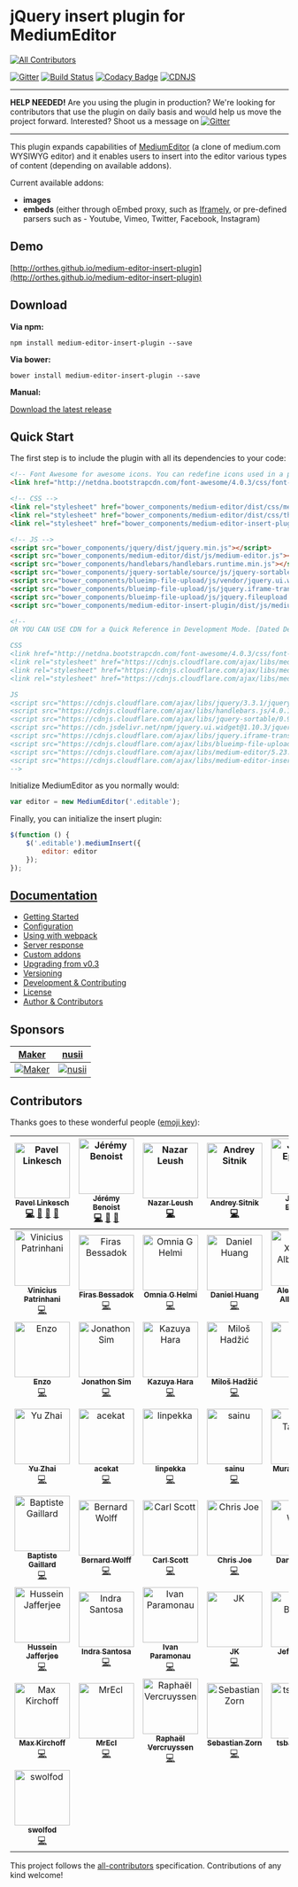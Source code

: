# jQuery insert plugin for MediumEditor
[![All Contributors](https://img.shields.io/badge/all_contributors-50-orange.svg?style=flat-square)](#contributors)

[![Gitter](https://badges.gitter.im/Join%20Chat.svg)](https://gitter.im/orthes/medium-editor-insert-plugin?utm_source=badge&utm_medium=badge&utm_campaign=pr-badge)
[![Build Status](https://travis-ci.org/orthes/medium-editor-insert-plugin.svg?branch=master)](https://travis-ci.org/orthes/medium-editor-insert-plugin)
[![Codacy Badge](https://api.codacy.com/project/badge/Grade/1f8565ed2e554e4fa952ec4da6a2080b)](https://www.codacy.com/app/orthes_3082/medium-editor-insert-plugin?utm_source=github.com&amp;utm_medium=referral&amp;utm_content=orthes/medium-editor-insert-plugin&amp;utm_campaign=Badge_Grade)
[![CDNJS](https://img.shields.io/cdnjs/v/medium-editor-insert-plugin.svg)](https://cdnjs.com/libraries/medium-editor-insert-plugin)

---

**HELP NEEDED!** Are you using the plugin in production? We're looking for contributors that use the plugin on daily basis and would help us move the project forward. Interested? Shoot us a message on [![Gitter](https://badges.gitter.im/Join%20Chat.svg)](https://gitter.im/orthes/medium-editor-insert-plugin?utm_source=badge&utm_medium=badge&utm_campaign=pr-badge)

---

This plugin expands capabilities of [MediumEditor](https://github.com/yabwe/medium-editor) (a clone of medium.com WYSIWYG editor) and it enables users to insert into the editor various types of content (depending on available addons).

Current available addons:

- **images**
- **embeds** (either through oEmbed proxy, such as [Iframely](https://iframely.com/), or pre-defined parsers such as - Youtube, Vimeo, Twitter, Facebook, Instagram)


## Demo

[http://orthes.github.io/medium-editor-insert-plugin](http://orthes.github.io/medium-editor-insert-plugin)


## Download

**Via npm:**

`npm install medium-editor-insert-plugin --save`

**Via bower:**

`bower install medium-editor-insert-plugin --save`

**Manual:**

[Download the latest release](https://github.com/orthes/medium-editor-insert-plugin/releases)


## Quick Start

The first step is to include the plugin with all its dependencies to your code:

```html
<!-- Font Awesome for awesome icons. You can redefine icons used in a plugin configuration -->
<link href="http://netdna.bootstrapcdn.com/font-awesome/4.0.3/css/font-awesome.css" rel="stylesheet">

<!-- CSS -->
<link rel="stylesheet" href="bower_components/medium-editor/dist/css/medium-editor.min.css">
<link rel="stylesheet" href="bower_components/medium-editor/dist/css/themes/default.css">
<link rel="stylesheet" href="bower_components/medium-editor-insert-plugin/dist/css/medium-editor-insert-plugin.min.css">

<!-- JS -->
<script src="bower_components/jquery/dist/jquery.min.js"></script>
<script src="bower_components/medium-editor/dist/js/medium-editor.js"></script>
<script src="bower_components/handlebars/handlebars.runtime.min.js"></script>
<script src="bower_components/jquery-sortable/source/js/jquery-sortable-min.js"></script>
<script src="bower_components/blueimp-file-upload/js/vendor/jquery.ui.widget.js"></script>
<script src="bower_components/blueimp-file-upload/js/jquery.iframe-transport.js"></script>
<script src="bower_components/blueimp-file-upload/js/jquery.fileupload.js"></script>
<script src="bower_components/medium-editor-insert-plugin/dist/js/medium-editor-insert-plugin.min.js"></script>

<!-- 
OR YOU CAN USE CDN for a Quick Reference in Development Mode. [Dated Dec-2018 Latest Version] Recommented latest verions as moves on!

CSS 
<link href="http://netdna.bootstrapcdn.com/font-awesome/4.0.3/css/font-awesome.css" rel="stylesheet">
<link rel="stylesheet" href="https://cdnjs.cloudflare.com/ajax/libs/medium-editor-insert-plugin/2.5.0/css/medium-editor-insert-plugin-frontend.min.css" />
<link rel="stylesheet" href="https://cdnjs.cloudflare.com/ajax/libs/medium-editor-insert-plugin/2.5.0/css/medium-editor-insert-plugin.min.css" />
<link rel="stylesheet" href="https://cdnjs.cloudflare.com/ajax/libs/medium-editor/5.23.3/css/medium-editor.min.css" />

JS
<script src="https://cdnjs.cloudflare.com/ajax/libs/jquery/3.3.1/jquery.min.js"></script>
<script src="https://cdnjs.cloudflare.com/ajax/libs/handlebars.js/4.0.12/handlebars.runtime.min.js"></script>
<script src="https://cdnjs.cloudflare.com/ajax/libs/jquery-sortable/0.9.13/jquery-sortable-min.js"></script>
<script src="https://cdn.jsdelivr.net/npm/jquery.ui.widget@1.10.3/jquery.ui.widget.js"></script>
<script src="https://cdnjs.cloudflare.com/ajax/libs/jquery.iframe-transport/1.0.1/jquery.iframe-transport.min.js"></script>
<script src="https://cdnjs.cloudflare.com/ajax/libs/blueimp-file-upload/9.28.0/js/jquery.fileupload.min.js"></script>
<script src="https://cdnjs.cloudflare.com/ajax/libs/medium-editor/5.23.3/js/medium-editor.min.js"></script>
<script src="https://cdnjs.cloudflare.com/ajax/libs/medium-editor-insert-plugin/2.5.0/js/medium-editor-insert-plugin.min.js"></script>
-->

```



Initialize MediumEditor as you normally would:

```javascript
var editor = new MediumEditor('.editable');
```

Finally, you can initialize the insert plugin:

```javascript
$(function () {
    $('.editable').mediumInsert({
        editor: editor
    });
});
```

## [Documentation](https://github.com/orthes/medium-editor-insert-plugin/wiki)

- [Getting Started](https://github.com/orthes/medium-editor-insert-plugin/wiki/v2.x-Getting-Started)
- [Configuration](https://github.com/orthes/medium-editor-insert-plugin/wiki/v2.x-Configuration)
- [Using with webpack](https://github.com/orthes/medium-editor-insert-plugin/wiki/v2.x-Using-with-webpack)
- [Server response](https://github.com/orthes/medium-editor-insert-plugin/wiki/v2.x-Server-response)
- [Custom addons](https://github.com/orthes/medium-editor-insert-plugin/wiki/v2.x-Custom-addons)
- [Upgrading from v0.3](https://github.com/orthes/medium-editor-insert-plugin/wiki/v2.x-Upgrading-from-v0.3)
- [Versioning](https://github.com/orthes/medium-editor-insert-plugin/wiki/Versioning)
- [Development & Contributing](https://github.com/orthes/medium-editor-insert-plugin/wiki/Development-&-Contributing)
- [License](https://github.com/orthes/medium-editor-insert-plugin/wiki/License)
- [Author & Contributors](https://github.com/orthes/medium-editor-insert-plugin/wiki/Author-&-Contributors)


## Sponsors

[Maker](https://maker.me) | [nusii](https://nusii.com)
----- | -----
[![Maker](http://i.imgur.com/8t8wsM8.png)](https://maker.me) | [![nusii](http://i.imgur.com/tvdJ249.png)](https://nusii.com)

## Contributors

Thanks goes to these wonderful people ([emoji key](https://github.com/all-contributors/all-contributors#emoji-key)):

<!-- ALL-CONTRIBUTORS-LIST:START - Do not remove or modify this section -->
<!-- prettier-ignore -->
| [<img src="https://avatars2.githubusercontent.com/u/312938?v=4" width="100px;" alt="Pavel Linkesch"/><br /><sub><b>Pavel Linkesch</b></sub>](http://linkesch.com)<br />[💻](https://github.com/orthes/medium-editor-insert-plugin/commits?author=orthes "Code") [📖](https://github.com/orthes/medium-editor-insert-plugin/commits?author=orthes "Documentation") [🚧](#maintenance-orthes "Maintenance") [👀](#review-orthes "Reviewed Pull Requests") | [<img src="https://avatars2.githubusercontent.com/u/62333?v=4" width="100px;" alt="Jérémy Benoist"/><br /><sub><b>Jérémy Benoist</b></sub>](http://www.j0k3r.net)<br />[💻](https://github.com/orthes/medium-editor-insert-plugin/commits?author=j0k3r "Code") [🚧](#maintenance-j0k3r "Maintenance") [👀](#review-j0k3r "Reviewed Pull Requests") | [<img src="https://avatars3.githubusercontent.com/u/39333?v=4" width="100px;" alt="Nazar Leush"/><br /><sub><b>Nazar Leush</b></sub>](https://github.com/nleush)<br />[💻](https://github.com/orthes/medium-editor-insert-plugin/commits?author=nleush "Code") | [<img src="https://avatars1.githubusercontent.com/u/19343?v=4" width="100px;" alt="Andrey Sitnik"/><br /><sub><b>Andrey Sitnik</b></sub>](http://twitter.com/sitnikcode)<br />[💻](https://github.com/orthes/medium-editor-insert-plugin/commits?author=ai "Code") | [<img src="https://avatars1.githubusercontent.com/u/79373?v=4" width="100px;" alt="Jeremy Epstein"/><br /><sub><b>Jeremy Epstein</b></sub>](http://greenash.net.au/)<br />[💻](https://github.com/orthes/medium-editor-insert-plugin/commits?author=Jaza "Code") | [<img src="https://avatars2.githubusercontent.com/u/1228229?v=4" width="100px;" alt="Hikaru Tooyama"/><br /><sub><b>Hikaru Tooyama</b></sub>](https://github.com/vexus2)<br />[💻](https://github.com/orthes/medium-editor-insert-plugin/commits?author=vexus2 "Code") | [<img src="https://avatars2.githubusercontent.com/u/594298?v=4" width="100px;" alt="Alexandr Subbotin"/><br /><sub><b>Alexandr Subbotin</b></sub>](https://twitter.com/asubbotin)<br />[💻](https://github.com/orthes/medium-editor-insert-plugin/commits?author=KELiON "Code") |
| :---: | :---: | :---: | :---: | :---: | :---: | :---: |
| [<img src="https://avatars3.githubusercontent.com/u/5272569?v=4" width="100px;" alt="Vinicius Patrinhani"/><br /><sub><b>Vinicius Patrinhani</b></sub>](https://github.com/patrinhani-ciandt)<br />[💻](https://github.com/orthes/medium-editor-insert-plugin/commits?author=patrinhani-ciandt "Code") | [<img src="https://avatars2.githubusercontent.com/u/1790778?v=4" width="100px;" alt="Firas Bessadok"/><br /><sub><b>Firas Bessadok</b></sub>](http://firas.bessadok.com)<br />[💻](https://github.com/orthes/medium-editor-insert-plugin/commits?author=fbessadok "Code") | [<img src="https://avatars2.githubusercontent.com/u/1101183?v=4" width="100px;" alt="Omnia G Helmi"/><br /><sub><b>Omnia G Helmi</b></sub>](http://omniagm.github.io/)<br />[💻](https://github.com/orthes/medium-editor-insert-plugin/commits?author=OmniaGM "Code") | [<img src="https://avatars2.githubusercontent.com/u/4083642?v=4" width="100px;" alt="Daniel Huang"/><br /><sub><b>Daniel Huang</b></sub>](https://github.com/daniel-huang)<br />[💻](https://github.com/orthes/medium-editor-insert-plugin/commits?author=daniel-huang "Code") | [<img src="https://avatars2.githubusercontent.com/u/610268?v=4" width="100px;" alt="Alex Xandra Albert Sim"/><br /><sub><b>Alex Xandra Albert Sim</b></sub>](https://bertzzie.com)<br />[💻](https://github.com/orthes/medium-editor-insert-plugin/commits?author=bertzzie "Code") | [<img src="https://avatars3.githubusercontent.com/u/1891369?v=4" width="100px;" alt="Brandon Renfrow"/><br /><sub><b>Brandon Renfrow</b></sub>](https://github.com/brenfrow)<br />[💻](https://github.com/orthes/medium-editor-insert-plugin/commits?author=brenfrow "Code") | [<img src="https://avatars3.githubusercontent.com/u/5192706?v=4" width="100px;" alt="BurnHavoc"/><br /><sub><b>BurnHavoc</b></sub>](https://github.com/BurnHavoc)<br />[💻](https://github.com/orthes/medium-editor-insert-plugin/commits?author=BurnHavoc "Code") |
| [<img src="https://avatars2.githubusercontent.com/u/431361?v=4" width="100px;" alt="Enzo"/><br /><sub><b>Enzo</b></sub>](http://enzoz.me/)<br />[💻](https://github.com/orthes/medium-editor-insert-plugin/commits?author=enzoz "Code") | [<img src="https://avatars0.githubusercontent.com/u/883073?v=4" width="100px;" alt="Jonathon Sim"/><br /><sub><b>Jonathon Sim</b></sub>](http://idealstack.io)<br />[💻](https://github.com/orthes/medium-editor-insert-plugin/commits?author=jonathonsim "Code") | [<img src="https://avatars1.githubusercontent.com/u/8471513?v=4" width="100px;" alt="Kazuya Hara"/><br /><sub><b>Kazuya Hara</b></sub>](https://kazuyahara.com)<br />[💻](https://github.com/orthes/medium-editor-insert-plugin/commits?author=KazuyaHara "Code") | [<img src="https://avatars2.githubusercontent.com/u/93555?v=4" width="100px;" alt="Miloš Hadžić"/><br /><sub><b>Miloš Hadžić</b></sub>](https://rightfold.io)<br />[💻](https://github.com/orthes/medium-editor-insert-plugin/commits?author=miloshadzic "Code") | [<img src="https://avatars3.githubusercontent.com/u/1642674?v=4" width="100px;" alt="Siron"/><br /><sub><b>Siron</b></sub>](https://github.com/Siron)<br />[💻](https://github.com/orthes/medium-editor-insert-plugin/commits?author=Siron "Code") | [<img src="https://avatars3.githubusercontent.com/u/1270102?v=4" width="100px;" alt="Sam Auciello"/><br /><sub><b>Sam Auciello</b></sub>](http://antha.site)<br />[💻](https://github.com/orthes/medium-editor-insert-plugin/commits?author=olleicua "Code") | [<img src="https://avatars0.githubusercontent.com/u/28541?v=4" width="100px;" alt="Sean Cashin"/><br /><sub><b>Sean Cashin</b></sub>](https://github.com/scashin133)<br />[💻](https://github.com/orthes/medium-editor-insert-plugin/commits?author=scashin133 "Code") |
| [<img src="https://avatars0.githubusercontent.com/u/1086365?v=4" width="100px;" alt="Yu Zhai"/><br /><sub><b>Yu Zhai</b></sub>](https://github.com/jackyzhai)<br />[💻](https://github.com/orthes/medium-editor-insert-plugin/commits?author=jackyzhai "Code") | [<img src="https://avatars0.githubusercontent.com/u/1449414?v=4" width="100px;" alt="acekat"/><br /><sub><b>acekat</b></sub>](https://github.com/acekat)<br />[💻](https://github.com/orthes/medium-editor-insert-plugin/commits?author=acekat "Code") | [<img src="https://avatars1.githubusercontent.com/u/18568266?v=4" width="100px;" alt="linpekka"/><br /><sub><b>linpekka</b></sub>](https://github.com/linpekka)<br />[💻](https://github.com/orthes/medium-editor-insert-plugin/commits?author=linpekka "Code") | [<img src="https://avatars0.githubusercontent.com/u/12888685?v=4" width="100px;" alt="sainu"/><br /><sub><b>sainu</b></sub>](http://sa-inu.com/)<br />[💻](https://github.com/orthes/medium-editor-insert-plugin/commits?author=sainuio "Code") | [<img src="https://avatars3.githubusercontent.com/u/1642706?v=4" width="100px;" alt="Murat Tasarsu"/><br /><sub><b>Murat Tasarsu</b></sub>](http://medya-t.com)<br />[💻](https://github.com/orthes/medium-editor-insert-plugin/commits?author=tasarsu "Code") | [<img src="https://avatars1.githubusercontent.com/u/1912864?v=4" width="100px;" alt="Anil Kumar Maurya"/><br /><sub><b>Anil Kumar Maurya</b></sub>](http://anilmaurya.herokuapp.com)<br />[💻](https://github.com/orthes/medium-editor-insert-plugin/commits?author=anilmaurya "Code") | [<img src="https://avatars3.githubusercontent.com/u/8297414?v=4" width="100px;" alt="Artem Shevtsov"/><br /><sub><b>Artem Shevtsov</b></sub>](https://github.com/artshevtsov)<br />[💻](https://github.com/orthes/medium-editor-insert-plugin/commits?author=artshevtsov "Code") |
| [<img src="https://avatars0.githubusercontent.com/u/1327782?v=4" width="100px;" alt="Baptiste Gaillard"/><br /><sub><b>Baptiste Gaillard</b></sub>](https://github.com/bgaillard)<br />[💻](https://github.com/orthes/medium-editor-insert-plugin/commits?author=bgaillard "Code") | [<img src="https://avatars3.githubusercontent.com/u/2744510?v=4" width="100px;" alt="Bernard Wolff"/><br /><sub><b>Bernard Wolff</b></sub>](https://github.com/bernardwolff)<br />[💻](https://github.com/orthes/medium-editor-insert-plugin/commits?author=bernardwolff "Code") | [<img src="https://avatars0.githubusercontent.com/u/1719249?v=4" width="100px;" alt="Carl Scott"/><br /><sub><b>Carl Scott</b></sub>](http://gogocarl.blogspot.com)<br />[💻](https://github.com/orthes/medium-editor-insert-plugin/commits?author=GoGoCarl "Code") | [<img src="https://avatars0.githubusercontent.com/u/1064889?v=4" width="100px;" alt="Chris Joe"/><br /><sub><b>Chris Joe</b></sub>](https://github.com/flamerohr)<br />[💻](https://github.com/orthes/medium-editor-insert-plugin/commits?author=flamerohr "Code") | [<img src="https://avatars1.githubusercontent.com/u/13829339?v=4" width="100px;" alt="Daniel Wang"/><br /><sub><b>Daniel Wang</b></sub>](https://github.com/pvnr0082t)<br />[💻](https://github.com/orthes/medium-editor-insert-plugin/commits?author=pvnr0082t "Code") | [<img src="https://avatars0.githubusercontent.com/u/968252?v=4" width="100px;" alt="Derrek Bertrand"/><br /><sub><b>Derrek Bertrand</b></sub>](http://derrekbertrand.com/)<br />[💻](https://github.com/orthes/medium-editor-insert-plugin/commits?author=derrekbertrand "Code") | [<img src="https://avatars2.githubusercontent.com/u/1485056?v=4" width="100px;" alt="Gabi Maeztu"/><br /><sub><b>Gabi Maeztu</b></sub>](http://merqur.io)<br />[💻](https://github.com/orthes/medium-editor-insert-plugin/commits?author=merqurio "Code") |
| [<img src="https://avatars1.githubusercontent.com/u/882228?v=4" width="100px;" alt="Hussein Jafferjee"/><br /><sub><b>Hussein Jafferjee</b></sub>](http://inssein.com)<br />[💻](https://github.com/orthes/medium-editor-insert-plugin/commits?author=inssein "Code") | [<img src="https://avatars0.githubusercontent.com/u/433501?v=4" width="100px;" alt="Indra Santosa"/><br /><sub><b>Indra Santosa</b></sub>](http://indrasantosa.com)<br />[💻](https://github.com/orthes/medium-editor-insert-plugin/commits?author=indrasantosa "Code") | [<img src="https://avatars0.githubusercontent.com/u/28841?v=4" width="100px;" alt="Ivan Paramonau"/><br /><sub><b>Ivan Paramonau</b></sub>](http://twitter.com/iparamonau)<br />[💻](https://github.com/orthes/medium-editor-insert-plugin/commits?author=iparamonau "Code") | [<img src="https://avatars3.githubusercontent.com/u/19725964?v=4" width="100px;" alt="JK"/><br /><sub><b>JK</b></sub>](http://jerinisready.wordpress.com)<br />[💻](https://github.com/orthes/medium-editor-insert-plugin/commits?author=jerinisready "Code") | [<img src="https://avatars0.githubusercontent.com/u/1831399?v=4" width="100px;" alt="Jeff Bellsey"/><br /><sub><b>Jeff Bellsey</b></sub>](http://futureground.net)<br />[💻](https://github.com/orthes/medium-editor-insert-plugin/commits?author=jbellsey "Code") | [<img src="https://avatars0.githubusercontent.com/u/55442?v=4" width="100px;" alt="Kenzo Okamura"/><br /><sub><b>Kenzo Okamura</b></sub>](http://blog.oznek.com.br)<br />[💻](https://github.com/orthes/medium-editor-insert-plugin/commits?author=oznek "Code") | [<img src="https://avatars3.githubusercontent.com/u/366564?v=4" width="100px;" alt="Matei Dorobantu"/><br /><sub><b>Matei Dorobantu</b></sub>](http://matei.dorobantu.me)<br />[💻](https://github.com/orthes/medium-editor-insert-plugin/commits?author=mateid "Code") |
| [<img src="https://avatars1.githubusercontent.com/u/714146?v=4" width="100px;" alt="Max Kirchoff"/><br /><sub><b>Max Kirchoff</b></sub>](http://www.maxisnow.com)<br />[💻](https://github.com/orthes/medium-editor-insert-plugin/commits?author=maxkirchoff "Code") | [<img src="https://avatars0.githubusercontent.com/u/8791672?v=4" width="100px;" alt="MrEcl"/><br /><sub><b>MrEcl</b></sub>](https://github.com/MrEcl)<br />[💻](https://github.com/orthes/medium-editor-insert-plugin/commits?author=MrEcl "Code") | [<img src="https://avatars1.githubusercontent.com/u/2808250?v=4" width="100px;" alt="Raphaël Vercruyssen"/><br /><sub><b>Raphaël Vercruyssen</b></sub>](https://github.com/RifRaf44)<br />[💻](https://github.com/orthes/medium-editor-insert-plugin/commits?author=RifRaf44 "Code") | [<img src="https://avatars2.githubusercontent.com/u/1658380?v=4" width="100px;" alt="Sebastian Zorn"/><br /><sub><b>Sebastian Zorn</b></sub>](http://dazorni.de)<br />[💻](https://github.com/orthes/medium-editor-insert-plugin/commits?author=dazorni "Code") | [<img src="https://avatars0.githubusercontent.com/u/34696545?v=4" width="100px;" alt="tsbalzhanov"/><br /><sub><b>tsbalzhanov</b></sub>](https://github.com/tsbalzhanov)<br />[💻](https://github.com/orthes/medium-editor-insert-plugin/commits?author=tsbalzhanov "Code") | [<img src="https://avatars3.githubusercontent.com/u/3633090?v=4" width="100px;" alt="bjrenfrow"/><br /><sub><b>bjrenfrow</b></sub>](https://github.com/bjrenfrow)<br />[💻](https://github.com/orthes/medium-editor-insert-plugin/commits?author=bjrenfrow "Code") | [<img src="https://avatars1.githubusercontent.com/u/525103?v=4" width="100px;" alt="orhan"/><br /><sub><b>orhan</b></sub>](https://github.com/orhanveli)<br />[💻](https://github.com/orthes/medium-editor-insert-plugin/commits?author=orhanveli "Code") |
| [<img src="https://avatars3.githubusercontent.com/u/6654724?v=4" width="100px;" alt="swolfod"/><br /><sub><b>swolfod</b></sub>](https://github.com/swolfod)<br />[💻](https://github.com/orthes/medium-editor-insert-plugin/commits?author=swolfod "Code") |
<!-- ALL-CONTRIBUTORS-LIST:END -->

This project follows the [all-contributors](https://github.com/all-contributors/all-contributors) specification. Contributions of any kind welcome!